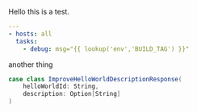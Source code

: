 Hello this is a test.

<!--- transclusion start cjp8t7uzw00003an38oonjul3 file fragment1.yml with regular expression [] DO NOT EDIT TRANSCLUDED TEXT, go to the source -->

```yml
---
- hosts: all
  tasks:
    - debug: msg="{{ lookup('env','BUILD_TAG') }}"
```

<!--- transclusion end cjp8t7uzw00003an38oonjul3 file fragment1.yml with regular expression [] DO NOT EDIT TRANSCLUDED TEXT, go to the source -->

another thing

<!--- transclusion start cjp8t7uzx00013an3hjqjeexs file fragment2.scala with regular expression [(.*ImproveHelloWorldDescriptionResponse\(([^()]|(?R))*\))] DO NOT EDIT TRANSCLUDED TEXT, go to the source -->

```scala
case class ImproveHelloWorldDescriptionResponse(
    helloWorldId: String,
    description: Option[String]
)
```

<!--- transclusion end cjp8t7uzx00013an3hjqjeexs file fragment2.scala with regular expression [(.*ImproveHelloWorldDescriptionResponse\(([^()]|(?R))*\))] DO NOT EDIT TRANSCLUDED TEXT, go to the source -->
